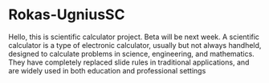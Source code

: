 # Rokas-UgniusSC
Hello, this is scientific calculator project. Beta will be next week.
A scientific calculator is a type of electronic calculator, usually but not always handheld, designed to calculate problems in science, engineering, and mathematics. They have completely replaced slide rules in traditional applications, and are widely used in both education and professional settings

